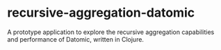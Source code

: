 recursive-aggregation-datomic
=============================

A prototype application to explore the recursive aggregation capabilities and performance of Datomic, written in Clojure.
